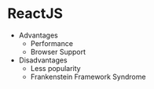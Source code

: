 # ReactJS

- Advantages
	- Performance
	- Browser Support
- Disadvantages
	- Less popularity
	- Frankenstein Framework Syndrome